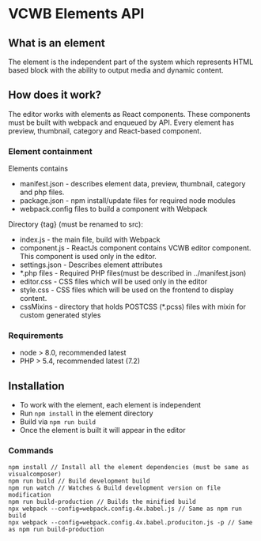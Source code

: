 # VCWB Elements API


## What is an element
The element is the independent part of the system which represents HTML based block with the ability to output media and dynamic content.

## How does it work?
The editor works with elements as React components. These components must be built with webpack and enqueued by API.
Every element has preview, thumbnail, category and React-based component.

### Element containment 

Elements contains
- manifest.json - describes element data, preview, thumbnail, category and php files.
- package.json - npm install/update files for required node modules
- webpack.config files to build a component with Webpack

Directory {tag} (must be renamed to src):
- index.js - the main file, build with Webpack
- component.js - ReactJs component contains VCWB editor component. This component is used only in the editor.
- settings.json - Describes element attributes
- *.php files - Required PHP files(must be described in ../manifest.json)
- editor.css - CSS files which will be used only in the editor
- style.css - CSS files which will be used on the frontend to display content.
- cssMixins - directory that holds POSTCSS (*.pcss) files with mixin for custom generated styles

### Requirements
- node > 8.0, recommended latest
- PHP > 5.4, recommended latest (7.2)

## Installation
- To work with the element, each element is independent
- Run `npm install` in the element directory
- Build via `npm run build`
- Once the element is built it will appear in the editor

### Commands
```
npm install // Install all the element dependencies (must be same as visualcomposer)
npm run build // Build development build
npm run watch // Watches & Build development version on file modification
npm run build-production // Builds the minified build
npx webpack --config=webpack.config.4x.babel.js // Same as npm run build
npx webpack --config=webpack.config.4x.babel.produciton.js -p // Same as npm run build-production
```